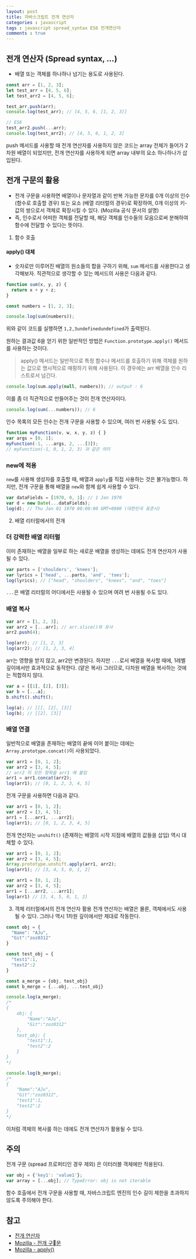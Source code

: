 ```yaml
---
layout: post
title: 자바스크립트 전개 연산자
categories : javascript
tags : javascript spread_syntax ES6 전개연산자
comments : true
---
```


## 전개 연산자 (Spread syntax, ...)
- 배열 또는 객체를 하나하나 넘기는 용도로 사용된다.

```JavaScript
const arr = [1, 2, 3];
let test_arr = [4, 5, 6];
let test_arr2 = [4, 5, 6];

test_arr.push(arr);
console.log(test_arr); // [4, 5, 6, [1, 2, 3]]

// ES6
test_arr2.push(...arr);
console.log(test_arr2); // [4, 5, 6, 1, 2, 3]
```

push 메서드를 사용할 때 전개 연산자를 사용하지 않은 코드는 array 전체가 들어가 2차원 배열이 되었지만, 전개 연산자를 사용하게 되면 array 내부의 요소 하나하나가 삽입된다.

## 전개 구문의 활용
- 전개 구문을 사용하면 배열이나 문자열과 같이 반복 가능한 문자를 0개 이상의 인수 (함수로 호출할 경우) 또는 요소 (배열 리터럴의 경우)로 확장하여, 0개 이상의 키-값의 쌍으로서 객체로 확장시킬 수 있다. (Mozilla 공식 문서의 설명)
- 즉, 인수로서 어떠한 객체를 전달할 때, 해당 객체를 인수들의 모음으로써 분해하여 함수에 전달할 수 있다는 뜻이다.

1. 함수 호출
#### apply() 대체
- 숫자로만 이루어진 배열의 원소들의 합을 구하기 위해, `sum` 메서드를 사용한다고 생각해보자. 직관적으로 생각할 수 있는 메서드의 사용은 다음과 같다.

```JavaScript
function sum(x, y, z) {
  return x + y + z;
}

const numbers = [1, 2, 3];

console.log(sum(numbers));
```

위와 같이 코드를 실행하면
`1,2,3undefinedundefined`가 출력된다.

원하는 결과값 6을 얻기 위한 일반적인 방법은 `Function.prototype.apply()` 메서드를 사용하는 것이다.

> apply() 메서드는 일반적으로 특정 함수나 메서드를 호출하기 위해 객체를 원하는 값으로 명시적으로 매핑하기 위해 사용된다. 이 경우에는 arr 배열을 인수 리스트로서 넘긴다.

```JavaScript
console.log(sum.apply(null, numbers)); // output : 6
```

이를 좀 더 직관적으로 만들어주는 것이 전개 연산자이다.

```JavaScript
console.log(sum(...numbers)); // 6
```

인수 목록의 모든 인수는 전개 구문을 사용할 수 있으며, 여러 번 사용될 수도 있다.

```JavaScript
function myFunction(v, w, x, y, z) { }
var args = [0, 1];
myFunction(-1, ...args, 2, ...[3]);
// myFunction(-1, 0, 1, 2, 3) 과 같은 의미
```

### new에 적용

`new`를 사용해 생성자를 호출할 때, 배열과 `apply`를 직접 사용하는 것은 불가능했다. 하지만, 전개 구문을 통해 배열을 `new`와 함께 쉽게 사용할 수 있다.

```JavaScript
var dataFields = [1970, 0, 1]; // 1 Jan 1970
var d = new Date(...dataFields);
log(d); // Thu Jan 01 1970 00:00:00 GMT+0900 (대한민국 표준시)
```

2. 배열 리터럴에서의 전개
### 더 강력한 배열 리터럴
이미 존재하는 배열을 일부로 하는 새로운 배열을 생성하는 데에도 전개 연산자가 사용될 수 있다.

```JavaScript
var parts = ['shoulders', 'knees'];
var lyrics = ['head', ...parts, 'and', 'toes'];
log(lyrics); // ["head", "shoulders", "knees", "and", "toes"]
```

`...`은 배열 리터럴의 어디에서든 사용될 수 있으며 여려 번 사용될 수도 있다.

### 배열 복사
```JavaScript
var arr = [1, 2, 3];
var arr2 = [...arr]; // arr.slice()와 유사
arr2.push(4);

log(arr); // [1, 2, 3]
log(arr2); // [1, 2, 3, 4]
```

arr는 영향을 받지 않고, arr2만 변경된다.
하지만 `...`로서 배열을 복사할 때에, 1레벨 깊이에서만 효과적으로 동작한다. (얕은 복사) 그러므로, 다차원 배열을 복사하는 것에는 적합하지 않다.

```javascript
var a = [[1], [2], [3]];
var b = [...a];
b.shift().shift();

log(a); // [[], [2], [3]]
log(b); // [[2], [3]]
```

### 배열 연결
일반적으로 배열을 존재하는 배열의 끝에 이어 붙이는 데에는 `Array.prototype.concat()`이 사용되었다.

```JavaScript
var arr1 = [0, 1, 2];
var arr2 = [3, 4, 5];
// arr2 의 모든 항목을 arr1 에 붙임
arr1 = arr1.concat(arr2);
log(arr1); // [0, 1, 2, 3, 4, 5]
```

전개 구문을 사용하면 다음과 같다.

```JavaScript
var arr1 = [0, 1, 2];
var arr2 = [3, 4, 5];
arr1 = [...arr1, ...arr2];
log(arr1); // [0, 1, 2, 3, 4, 5]
```

전개 연산자는 `unshift()` (존재하는 배열의 시작 지점에 배열의 값들을 삽입) 역시 대체할 수 있다.

```JavaScript
var arr1 = [0, 1, 2];
var arr2 = [3, 4, 5];
Array.prototype.unshift.apply(arr1, arr2);
log(arr1); // [3, 4, 5, 0, 1, 2]
```

```JavaScript
var arr1 = [0, 1, 2];
var arr2 = [3, 4, 5];
arr1 = [...arr2, ...arr1];
log(arr1) // [3, 4, 5, 0, 1, 2]
```

3. 객체 리터럴에서의 전개 연산자 활용
전개 연산자는 배열은 물론, 객체에서도 사용될 수 있다.
그러나 역시 1차원 깊이에서만 제대로 작동한다.

```JavaScript
const obj = {
  "Name": "AJu",
  "Git":"zoz0312"
}

const test_obj = {
  "test1":1,
  "test2":2
}

const a_merge = {obj, test_obj}
const b_merge = {...obj, ...test_obj}

console.log(a_merge);
/*
{
    obj: {
        "Name":"AJu",
        "Git":"zoz0312"
    },
    test_obj: {
        "test1":1,
        "test2":2
    }
}
*/

console.log(b_merge);
/*
{
    "Name":"AJu",
    "Git":"zoz0312",
    "test1":1,
    "test2":2
}
*/
```

이처럼 객체의 복사를 하는 데에도 전개 연산자가 활용될 수 있다.

## 주의
전개 구문 (spread 프로퍼티인 경우 제외) 은 이터러블 객체에만 적용된다.

```JavaScript
var obj = {'key1': 'value1'};
var array = [...obj]; // TypeError: obj is not iterable
```

함수 호출에서 전개 구문을 사용할 때, 자바스크립트 엔진의 인수 길이 제한을 초과하지 않도록 주의해야 한다.


## 참고
- [전개 연산자](https://blog.naver.com/zoz0312/221622159150)
- [Mozilla - 전개 구문](https://developer.mozilla.org/ko/docs/Web/JavaScript/Reference/Operators/Spread_syntax)
- [Mozilla - apply()](https://developer.mozilla.org/ko/docs/Web/JavaScript/Reference/Global_Objects/Function/apply)
